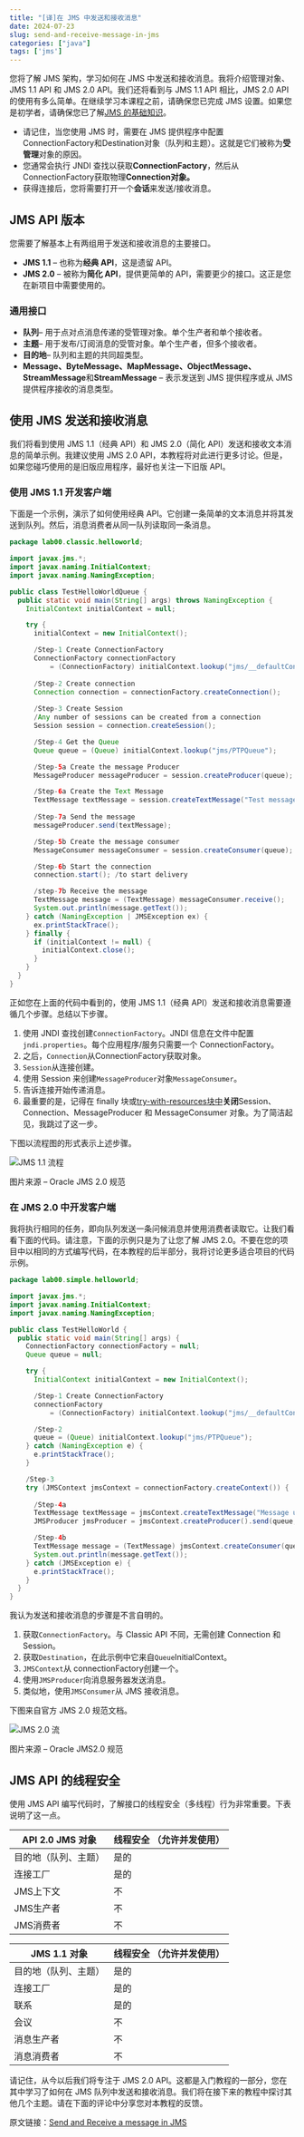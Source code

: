 ```yaml
---
title: "[译]在 JMS 中发送和接收消息"
date: 2024-07-23
slug: send-and-receive-message-in-jms
categories: ["java"]
tags: ['jms']
---
```


您将了解 JMS 架构，学习如何在 JMS 中发送和接收消息。我将介绍管理对象、JMS 1.1 API 和 JMS 2.0 API。我们还将看到与 JMS 1.1 API 相比，JMS 2.0 API 的使用有多么简单。在继续学习本课程之前，请确保您已完成 JMS 设置。如果您是初学者，请确保您已了解[JMS 的基础知识](https://jstobigdata.com/jms/jms-introduction-java-message-service/)。

- 请记住，当您使用 JMS 时，需要在 JMS 提供程序中配置ConnectionFactory和Destination对象（队列和主题）。这就是它们被称为**受管理**对象的原因。
- 您通常会执行 JNDI 查找以获取**ConnectionFactory**，然后从 ConnectionFactory获取物理**Connection对象。**
- 获得连接后，您将需要打开一个**会话**来发送/接收消息。

## JMS API 版本

您需要了解基本上有两组用于发送和接收消息的主要接口。

- **JMS 1.1** – 也称为**经典 API**，这是遗留 API。
- **JMS 2.0** – 被称为**简化 API**，提供更简单的 API，需要更少的接口。这正是您在新项目中需要使用的。

### 通用接口

- **队列**– 用于点对点消息传递的受管理对象。单个生产者和单个接收者。
- **主题**– 用于发布/订阅消息的受管对象。单个生产者，但多个接收者。
- **目的地**– 队列和主题的共同超类型。
- **Message、ByteMessage、MapMessage、ObjectMessage、StreamMessage**和**StreamMessage** – 表示发送到 JMS 提供程序或从 JMS 提供程序接收的消息类型。

## 使用 JMS 发送和接收消息

我们将看到使用 JMS 1.1（经典 API）和 JMS 2.0（简化 API）发送和接收文本消息的简单示例。我建议使用 JMS 2.0 API，本教程将对此进行更多讨论。但是，如果您碰巧使用的是旧版应用程序，最好也关注一下旧版 API。

### 使用 JMS 1.1 开发客户端

下面是一个示例，演示了如何使用经典 API。它创建一条简单的文本消息并将其发送到队列。然后，消息消费者从同一队列读取同一条消息。

```Java
package lab00.classic.helloworld;

import javax.jms.*;
import javax.naming.InitialContext;
import javax.naming.NamingException;

public class TestHelloWorldQueue {
  public static void main(String[] args) throws NamingException {
    InitialContext initialContext = null;

    try {
      initialContext = new InitialContext();

      /Step-1 Create ConnectionFactory
      ConnectionFactory connectionFactory
          = (ConnectionFactory) initialContext.lookup("jms/__defaultConnectionFactory");
 
      /Step-2 Create connection
      Connection connection = connectionFactory.createConnection();
 
      /Step-3 Create Session
      /Any number of sessions can be created from a connection
      Session session = connection.createSession();

      /Step-4 Get the Queue
      Queue queue = (Queue) initialContext.lookup("jms/PTPQueue");

      /Step-5a Create the message Producer
      MessageProducer messageProducer = session.createProducer(queue);

      /Step-6a Create the Text Message
      TextMessage textMessage = session.createTextMessage("Test message - Hello");
 
      /Step-7a Send the message
      messageProducer.send(textMessage);

      /Step-5b Create the message consumer
      MessageConsumer messageConsumer = session.createConsumer(queue);

      /Step-6b Start the connection
      connection.start(); /to start delivery

      /step-7b Receive the message
      TextMessage message = (TextMessage) messageConsumer.receive();
      System.out.println(message.getText());
    } catch (NamingException | JMSException ex) {
      ex.printStackTrace();
    } finally {
      if (initialContext != null) {
        initialContext.close();
      }
    }
  }
}
```

正如您在上面的代码中看到的，使用 JMS 1.1（经典 API）发送和接收消息需要遵循几个步骤。总结以下步骤。

1. 使用 JNDI 查找创建`ConnectionFactory`。JNDI 信息在文件中配置`jndi.properties`。每个应用程序/服务只需要一个 ConnectionFactory。
2. 之后，`Connection`从ConnectionFactory获取对象。
3. `Session`从连接创建。
4. 使用 Session 来创建`MessageProducer`对象`MessageConsumer`。
5. 告诉连接开始传递消息。
6. 最重要的是，记得在 finally 块或[try-with-resources块中](https://docs.oracle.com/javase/tutorial/essential/exceptions/tryResourceClose.html)**关闭**Session、Connection、MessageProducer 和 MessageConsumer 对象。为了简洁起见，我跳过了这一步。

下图以流程图的形式表示上述步骤。

![JMS 1.1 流程](../../../static/images/JMS-1.1-Specification-min.webp)

图片来源 – Oracle JMS 2.0 规范

### 在 JMS 2.0 中开发客户端

我将执行相同的任务，即向队列发送一条问候消息并使用消费者读取它。让我们看看下面的代码。请注意，下面的示例只是为了让您了解 JMS 2.0。不要在您的项目中以相同的方式编写代码，在本教程的后半部分，我将讨论更多适合项目的代码示例。

```java
package lab00.simple.helloworld;

import javax.jms.*;
import javax.naming.InitialContext;
import javax.naming.NamingException;

public class TestHelloWorld {
  public static void main(String[] args) {
    ConnectionFactory connectionFactory = null;
    Queue queue = null;

    try {
      InitialContext initialContext = new InitialContext();

      /Step-1 Create ConnectionFactory
      connectionFactory
          = (ConnectionFactory) initialContext.lookup("jms/__defaultConnectionFactory");

      /Step-2
      queue = (Queue) initialContext.lookup("jms/PTPQueue");
    } catch (NamingException e) {
      e.printStackTrace();
    }

    /Step-3
    try (JMSContext jmsContext = connectionFactory.createContext()) {
 
      /Step-4a
      TextMessage textMessage = jmsContext.createTextMessage("Message using JMS 2.0");
      JMSProducer jmsProducer = jmsContext.createProducer().send(queue, textMessage);

      /Step-4b
      TextMessage message = (TextMessage) jmsContext.createConsumer(queue).receive();
      System.out.println(message.getText());
    } catch (JMSException e) {
      e.printStackTrace();
    }
  }
}
```

我认为发送和接收消息的步骤是不言自明的。

1. 获取`ConnectionFactory`。与 Classic API 不同，无需创建 Connection 和 Session。
2. 获取`Destination`，在此示例中它来自`Queue`InitialContext。
3. `JMSContext`从 connectionFactory创建一个。
4. 使用`JMSProducer`向消息服务器发送消息。
5. 类似地，使用`JMSConsumer`从 JMS 接收消息。

下图来自官方 JMS 2.0 规范文档。

![JMS 2.0 流](../../../static/images/JMS-2.0-Specification-min.webp)

图片来源 – Oracle JMS2.0 规范

## JMS API 的线程安全

使用 JMS API 编写代码时，了解接口的线程安全（多线程）行为非常重要。下表说明了这一点。

| **API 2.0 JMS 对象** | **线程安全** （允许并发使用） |
| -------------------- | ----------------------------- |
| 目的地（队列、主题） | 是的                          |
| 连接工厂             | 是的                          |
| JMS上下文            | 不                            |
| JMS生产者            | 不                            |
| JMS消费者            | 不                            |

| **JMS 1.1 对象**     | **线程安全** （允许并发使用） |
| -------------------- | ----------------------------- |
| 目的地（队列、主题） | 是的                          |
| 连接工厂             | 是的                          |
| 联系                 | 是的                          |
| 会议                 | 不                            |
| 消息生产者           | 不                            |
| 消息消费者           | 不                            |

请记住，从今以后我们将专注于 JMS 2.0 API。这都是入门教程的一部分，您在其中学习了如何在 JMS 队列中发送和接收消息。我们将在接下来的教程中探讨其他几个主题。请在下面的评论中分享您对本教程的反馈。



原文链接：[Send and Receive a message in JMS](https://jstobigdata.com/jms/send-and-receive-message-in-jms/)
